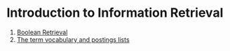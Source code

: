 # Introduction to Information Retrieval

1. [Boolean Retrieval](booleanRetrieval)
2. [The term vocabulary and postings lists](termVocabAndPostingsLists)
